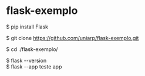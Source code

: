 # flask-exemplo


$ pip install Flask

$ git clone https://github.com/uniarp/flask-exemplo.git

$ cd ./flask-exemplo/

$ flask --version  
$ flask --app teste app
